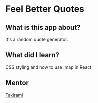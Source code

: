 # Feel Better Quotes

## What is this app about?

It's a random quote generator.

## What did I learn?

CSS styling and how to use .map in React.

## Mentor

[Takirami](https://github.com/takirami)
